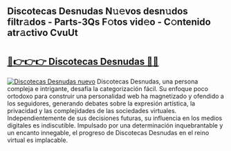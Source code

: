 ## Discotecas Desnudas N𝚞𝚎vos desn𝚞dos filtr𝚊dos - Parts-3Qs F𝚘tos vid𝚎o - C𝚘ntenido atr𝚊ctivo CvuUt

# <h2><a href="http://mb3k80t.tromn.icu/?c=Discotecas+Desnudas">🔗👉👉👉 Discotecas Desnudas 🔗🔗</a></h2>

[![Discotecas Desnudas nuevo](https://i.imgur.com/pEAQMta.gif)](http://mb3k80t.tromn.icu/?c=Discotecas+Desnudas)
Discotecas Desnudas, una persona compleja e intrigante, desafía la categorización fácil. Su enfoque poco ortodoxo para construir una personalidad web ha magnetizado y ofendido a los seguidores, generando debates sobre la expresión artística, la privacidad y las complejidades de las sociedades virtuales. Independientemente de sus decisiones futuras, su influencia en los medios digitales es indiscutible. Impulsado por una determinación inquebrantable y un encanto innegable, el progreso de Discotecas Desnudas en el reino virtual es implacable.
